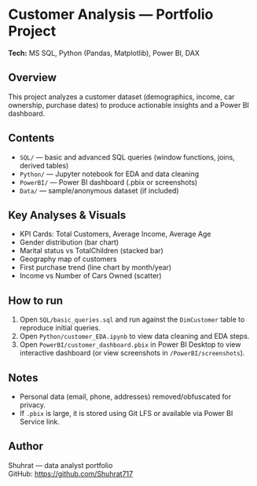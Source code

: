# Customer Analysis — Portfolio Project

**Tech:** MS SQL, Python (Pandas, Matplotlib), Power BI, DAX

## Overview
This project analyzes a customer dataset (demographics, income, car ownership, purchase dates) to produce actionable insights and a Power BI dashboard.

## Contents
- `SQL/` — basic and advanced SQL queries (window functions, joins, derived tables)
- `Python/` — Jupyter notebook for EDA and data cleaning
- `PowerBI/` — Power BI dashboard (.pbix or screenshots)
- `Data/` — sample/anonymous dataset (if included)

## Key Analyses & Visuals
- KPI Cards: Total Customers, Average Income, Average Age
- Gender distribution (bar chart)
- Marital status vs TotalChildren (stacked bar)
- Geography map of customers
- First purchase trend (line chart by month/year)
- Income vs Number of Cars Owned (scatter)

## How to run
1. Open `SQL/basic_queries.sql` and run against the `DimCustomer` table to reproduce initial queries.
2. Open `Python/customer_EDA.ipynb` to view data cleaning and EDA steps.
3. Open `PowerBI/customer_dashboard.pbix` in Power BI Desktop to view interactive dashboard (or view screenshots in `/PowerBI/screenshots`).

## Notes
- Personal data (email, phone, addresses) removed/obfuscated for privacy.
- If `.pbix` is large, it is stored using Git LFS or available via Power BI Service link.

## Author
Shuhrat — data analyst portfolio  
GitHub: https://github.com/Shuhrat717

